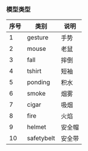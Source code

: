 ### 模型类型

| 序号 | 类别        |说明 |
|------|------------|----|
| 1    | gesture    |手势 |
| 2    | mouse      |老鼠 |
| 3    | fall       |摔倒 |
| 4    | tshirt     |短袖 |
| 5    | ponding    |积水 |
| 6    | smoke      |烟雾 |
| 7    | cigar      |吸烟 |
| 8    | fire       |火焰 |
| 9    | helmet     |安全帽 |
| 10   | safetybelt |安全带|

